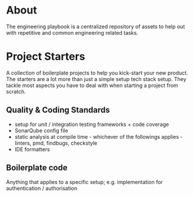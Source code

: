 # About
The engineering playbook is a centralized repository of assets to help out with repetitive and common engineering related tasks.

# Project Starters
A collection of boilerplate projects to help you kick-start your new product. The starters are a lot more than just a simple setup tech stack setup. They tackle most aspects you have to deal with when starting a project from scratch.

## Quality & Coding Standards
* setup for unit / integration testing frameworks + code coverage
* SonarQube config file
* static analysis at compile time - whichever of the followings applies - linters, pmd, findbugs, checkstyle
* IDE formatters

## Boilerplate code
Anything that applies to a specific setup; e.g. implementation for authentication / authorisation
